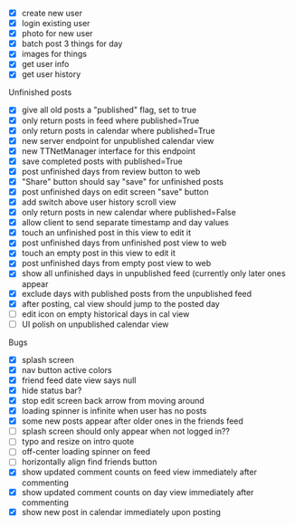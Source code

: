 - [x] create new user
- [x] login existing user
- [x] photo for new user
- [x] batch post 3 things for day
- [x] images for things
- [x] get user info
- [x] get user history

Unfinished posts
- [x] give all old posts a "published" flag, set to true
- [x] only return posts in feed where published=True
- [x] only return posts in calendar where published=True
- [x] new server endpoint for unpublished calendar view
- [x] new TTNetManager interface for this endpoint
- [x] save completed posts with published=True
- [x] post unfinished days from review button to web
- [x] "Share" button should say "save" for unfinished posts
- [x] post unfinished days on edit screen "save" button
- [x] add switch above user history scroll view
- [x] only return posts in new calendar where published=False
- [x] allow client to send separate timestamp and day values
- [x] touch an unfinished post in this view to edit it
- [x] post unfinished days from unfinished post view to web
- [x] touch an empty post in this view to edit it
- [x] post unfinished days from empty post view to web
- [x] show all unfinished days in unpublished feed (currently only later ones appear
- [x] exclude days with published posts from the unpublished feed
- [x] after posting, cal view should jump to the posted day
- [ ] edit icon on empty historical days in cal view
- [ ] UI polish on unpublished calendar view

Bugs
- [x] splash screen
- [x] nav button active colors
- [x] friend feed date view says null
- [x] hide status bar?
- [x] stop edit screen back arrow from moving around
- [x] loading spinner is infinite when user has no posts
- [x] some new posts appear after older ones in the friends feed
- [ ] splash screen should only appear when not logged in??
- [ ] typo and resize on intro quote
- [ ] off-center loading spinner on feed
- [ ] horizontally align find friends button
- [x] show updated comment counts on feed view immediately after commenting
- [x] show updated comment counts on day view immediately after commenting
- [x] show new post in calendar immediately upon posting
